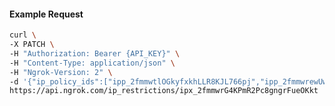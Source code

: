 <!-- Code generated for API Clients. DO NOT EDIT. -->

#### Example Request

```bash
curl \
-X PATCH \
-H "Authorization: Bearer {API_KEY}" \
-H "Content-Type: application/json" \
-H "Ngrok-Version: 2" \
-d '{"ip_policy_ids":["ipp_2fmmwtlOGkyfxkhLLR8KJL766pj","ipp_2fmmwrewUwwcWEizApugC3hQ4D7"]}' \
https://api.ngrok.com/ip_restrictions/ipx_2fmmwrG4KPmR2Pc8gngrFueOKkt
```
